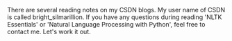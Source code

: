 There are several reading notes on my CSDN blogs. My user name of CSDN is called bright_silmarillion.
If you have any questions during reading 'NLTK Essentials' or 'Natural Language Processing with Python', feel free to contact me. Let's work it out.
